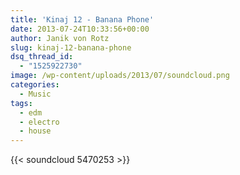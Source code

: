 ```yaml
---
title: 'Kinaj 12 - Banana Phone'
date: 2013-07-24T10:33:56+00:00
author: Janik von Rotz
slug: kinaj-12-banana-phone
dsq_thread_id:
  - "1525922730"
image: /wp-content/uploads/2013/07/soundcloud.png
categories:
  - Music
tags:
  - edm
  - electro
  - house
---
```

{{< soundcloud 5470253 >}}